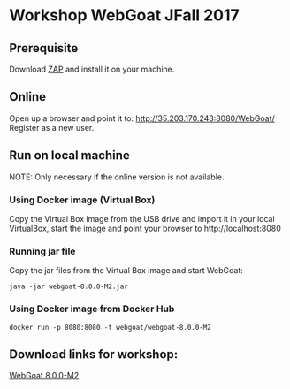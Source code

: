 # Workshop WebGoat JFall 2017

## Prerequisite

Download [ZAP](https://github.com/zaproxy/zaproxy/wiki/Downloads) and install it on your machine.

## Online

Open up a browser and point it to: http://35.203.170.243:8080/WebGoat/
Register as a new user.

## Run on local machine

NOTE: Only necessary if the online version is not available. 

### Using Docker image (Virtual Box)

Copy the Virtual Box image from the USB drive and import it in your local VirtualBox, start the image and point your browser to
http://localhost:8080

### Running jar file

Copy the jar files from the Virtual Box image and start WebGoat:

```
java -jar webgoat-8.0.0-M2.jar
```

### Using Docker image from Docker Hub

```
docker run -p 8080:8080 -t webgoat/webgoat-8.0.0-M2
```


## Download links for workshop:

[WebGoat 8.0.0-M2](https://github.com/WebGoat/WebGoat/releases/download/v8.0.0.M2/webgoat-server-8.0.0.M2.jar)
